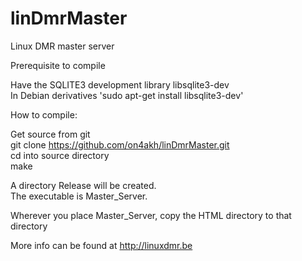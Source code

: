 linDmrMaster
============

Linux DMR master server

Prerequisite to compile

Have the SQLITE3 development library libsqlite3-dev<br>
In Debian derivatives 'sudo apt-get install libsqlite3-dev'

How to compile:

Get source from git<br>
git clone https://github.com/on4akh/linDmrMaster.git<br>
cd into source directory<br>
make

A directory Release will be created.<br>
The executable is Master_Server.

Wherever you place Master_Server, copy the HTML directory to that directory

More info can be found at http://linuxdmr.be



